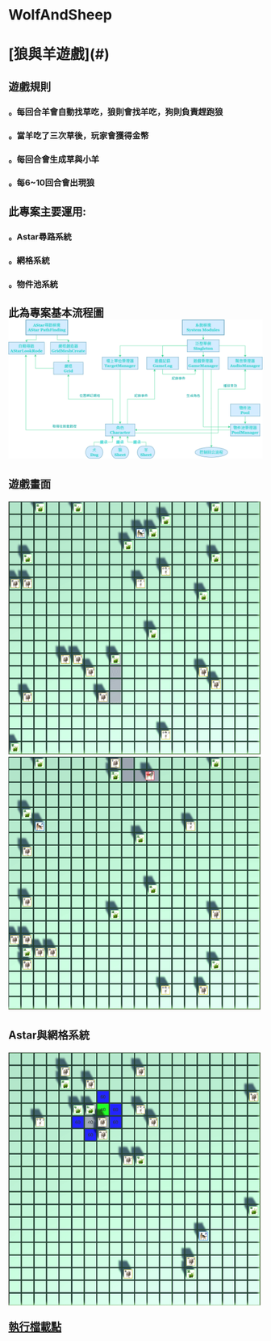 # WolfAndSheep


<h1>[狼與羊遊戲](#)
  
<h2>遊戲規則  
<h3>。每回合羊會自動找草吃，狼則會找羊吃，狗則負責趕跑狼  
<h3>。當羊吃了三次草後，玩家會獲得金幣  
<h3>。每回合會生成草與小羊  
<h3>。每6~10回合會出現狼  
  
<h2>此專案主要運用:  
<h3>。Astar尋路系統  
<h3>。網格系統  
<h3>。物件池系統  
  
<h2>此為專案基本流程圖  
  
<img src="https://github.com/silent717120/WolfAndSheep/blob/main/Introduce/System.png">  
  
<h2>遊戲畫面  
<p float="left">
  <img width="500" height="500" src="https://github.com/silent717120/WolfAndSheep/blob/main/Introduce/In1.gif">  
  <img width="500" height="500" src="https://github.com/silent717120/WolfAndSheep/blob/main/Introduce/In2.gif">  
</p> 
<h2>Astar與網格系統  
<p float="left">
  <img width="500" height="500" src="https://github.com/silent717120/WolfAndSheep/blob/main/Introduce/In3.gif">  
</p> 
  
[執行檔載點](https://drive.google.com/file/d/1zeOXxqpUpn2Iz5o9qaX9y3PEMu7NPtFs/view?usp=sharing/ "downloadlink")
